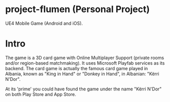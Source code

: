 # project-flumen (Personal Project)
UE4 Mobile Game (Android and iOS).

# Intro
The game is a 3D card game with Online Multiplayer Support (private rooms and/or region-based matchmaking). It uses Microsoft Playfab services as its backend.
The card game is actually the famous card game played in Albania, known as "King in Hand" or "Donkey in Hand", in Albanian: "Kërri N'Dor".

At its 'prime' you could have found the game under the name "Kërri N'Dor" on both Play Store and App Store.

